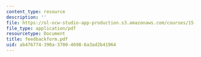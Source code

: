 ```yaml
---
content_type: resource
description: ''
file: https://ol-ocw-studio-app-production.s3.amazonaws.com/courses/15-328-team-project-fall-2003/ab476774390a370046986a3ad2b41964_feedbackform.pdf
file_type: application/pdf
resourcetype: Document
title: feedbackform.pdf
uid: ab476774-390a-3700-4698-6a3ad2b41964
---
```

